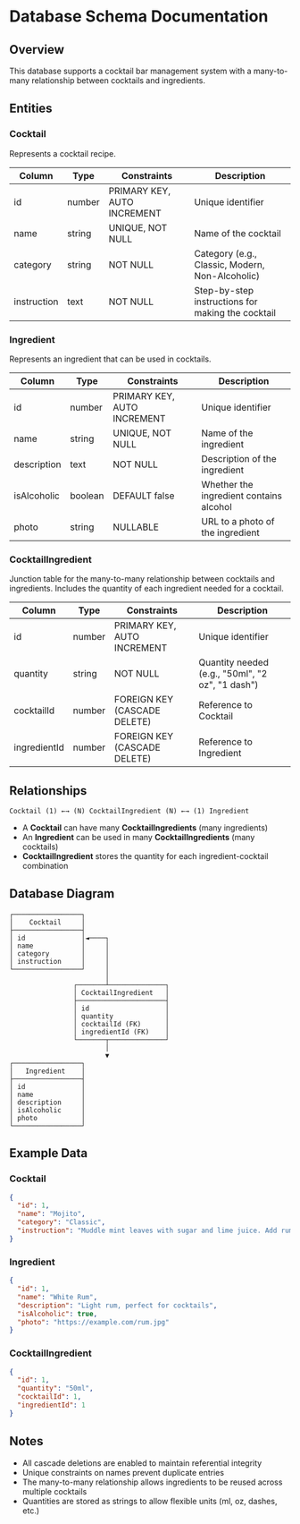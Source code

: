# Database Schema Documentation

## Overview
This database supports a cocktail bar management system with a many-to-many relationship between cocktails and ingredients.

## Entities

### Cocktail
Represents a cocktail recipe.

| Column | Type | Constraints | Description |
|--------|------|-------------|-------------|
| id | number | PRIMARY KEY, AUTO INCREMENT | Unique identifier |
| name | string | UNIQUE, NOT NULL | Name of the cocktail |
| category | string | NOT NULL | Category (e.g., Classic, Modern, Non-Alcoholic) |
| instruction | text | NOT NULL | Step-by-step instructions for making the cocktail |

### Ingredient
Represents an ingredient that can be used in cocktails.

| Column | Type | Constraints | Description |
|--------|------|-------------|-------------|
| id | number | PRIMARY KEY, AUTO INCREMENT | Unique identifier |
| name | string | UNIQUE, NOT NULL | Name of the ingredient |
| description | text | NOT NULL | Description of the ingredient |
| isAlcoholic | boolean | DEFAULT false | Whether the ingredient contains alcohol |
| photo | string | NULLABLE | URL to a photo of the ingredient |

### CocktailIngredient
Junction table for the many-to-many relationship between cocktails and ingredients. Includes the quantity of each ingredient needed for a cocktail.

| Column | Type | Constraints | Description |
|--------|------|-------------|-------------|
| id | number | PRIMARY KEY, AUTO INCREMENT | Unique identifier |
| quantity | string | NOT NULL | Quantity needed (e.g., "50ml", "2 oz", "1 dash") |
| cocktailId | number | FOREIGN KEY (CASCADE DELETE) | Reference to Cocktail |
| ingredientId | number | FOREIGN KEY (CASCADE DELETE) | Reference to Ingredient |

## Relationships

```
Cocktail (1) ←→ (N) CocktailIngredient (N) ←→ (1) Ingredient
```

- A **Cocktail** can have many **CocktailIngredients** (many ingredients)
- An **Ingredient** can be used in many **CocktailIngredients** (many cocktails)
- **CocktailIngredient** stores the quantity for each ingredient-cocktail combination

## Database Diagram

```
┌─────────────────┐
│    Cocktail     │
├─────────────────┤
│ id              │◄────┐
│ name            │     │
│ category        │     │
│ instruction     │     │
└─────────────────┘     │
                        │
                ┌───────┴──────────────┐
                │ CocktailIngredient   │
                ├──────────────────────┤
                │ id                   │
                │ quantity             │
                │ cocktailId (FK)      │
                │ ingredientId (FK)    │
                └───────┬──────────────┘
                        │
                        ▼
┌─────────────────┐
│   Ingredient    │
├─────────────────┤
│ id              │
│ name            │
│ description     │
│ isAlcoholic     │
│ photo           │
└─────────────────┘
```

## Example Data

### Cocktail
```json
{
  "id": 1,
  "name": "Mojito",
  "category": "Classic",
  "instruction": "Muddle mint leaves with sugar and lime juice. Add rum and top with soda water."
}
```

### Ingredient
```json
{
  "id": 1,
  "name": "White Rum",
  "description": "Light rum, perfect for cocktails",
  "isAlcoholic": true,
  "photo": "https://example.com/rum.jpg"
}
```

### CocktailIngredient
```json
{
  "id": 1,
  "quantity": "50ml",
  "cocktailId": 1,
  "ingredientId": 1
}
```

## Notes
- All cascade deletions are enabled to maintain referential integrity
- Unique constraints on names prevent duplicate entries
- The many-to-many relationship allows ingredients to be reused across multiple cocktails
- Quantities are stored as strings to allow flexible units (ml, oz, dashes, etc.)

